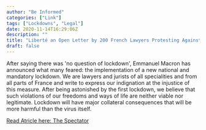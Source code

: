 ```yaml
---
author: "Be Informed"
categories: ["Link"]
tags: ["Lockdowns", "Legal"]
date: 2020-11-14T16:29:06Z
description: ""
title: "Liberté an Open Letter by 200 French Lawyers Protesting Against Lockdown"
draft: false
---
```


After saying there was 'no question of lockdown', Emmanuel Macron has  announced what many feared: the implementation of a new national and  mandatory lockdown. We are lawyers and jurists of all specialities and  from all parts of France and write to express our indignation at the  injustice of this measure. After being astonished by the first lockdown, we believe that such violations of our freedoms and ways of life are  neither viable nor legitimate. Lockdown will have major collateral  consequences that will be more harmful than the virus itself.  

[Read Atricle here: The Spectator](https://www.spectator.co.uk/article/libert-an-open-letter-by-200-french-lawyers-protesting-against-lockdown)